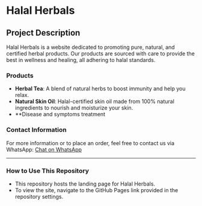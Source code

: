 # Halal Herbals

## Project Description
Halal Herbals is a website dedicated to promoting pure, natural, and certified herbal products. Our products are sourced with care to provide the best in wellness and healing, all adhering to halal standards.

### Products
- **Herbal Tea**: A blend of natural herbs to boost immunity and help you relax.
- **Natural Skin Oil**: Halal-certified skin oil made from 100% natural ingredients to nourish and moisturize your skin.
- **Disease and symptoms treatment 
### Contact Information
For more information or to place an order, feel free to contact us via WhatsApp: [Chat on WhatsApp](https://wa.me/256761160708)

---

### How to Use This Repository
- This repository hosts the landing page for Halal Herbals.
- To view the site, navigate to the GitHub Pages link provided in the repository settings.
